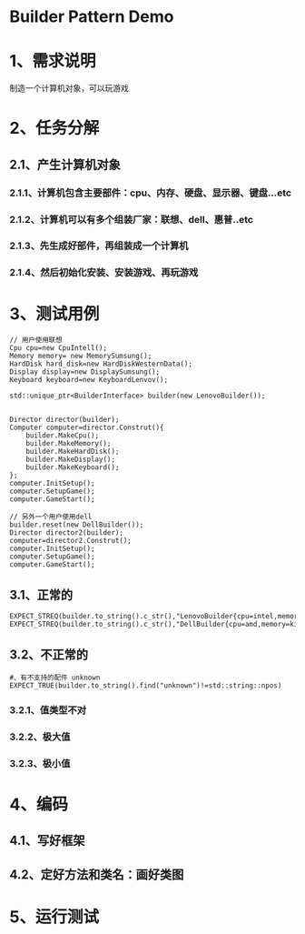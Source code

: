 # Builder Pattern Demo

# 1、需求说明

制造一个计算机对象，可以玩游戏

# 2、任务分解

## 2.1、产生计算机对象

### 2.1.1、计算机包含主要部件：cpu、内存、硬盘、显示器、键盘...etc

### 2.1.2、计算机可以有多个组装厂家：联想、dell、惠普..etc

### 2.1.3、先生成好部件，再组装成一个计算机

### 2.1.4、然后初始化安装、安装游戏、再玩游戏

# 3、测试用例

```
// 用户使用联想
Cpu cpu=new CpuIntell();
Memory memory= new MemorySumsung();
HardDisk hard_disk=new HardDiskWesternData();
Display display=new DisplaySumsung();
Keyboard keyboard=new KeyboardLenvov();

std::unique_ptr<BuilderInterface> builder(new LenovoBuilder());


Director director(builder);
Computer computer=director.Construt(){
    builder.MakeCpu();
    builder.MakeMemory();
    builder.MakeHardDisk();
    builder.MakeDisplay();
    builder.MakeKeyboard();
};
computer.InitSetup();
computer.SetupGame();
computer.GameStart();

// 另外一个用户使用dell
builder.reset(new DellBuilder());
Director director2(builder);
computer=director2.Construt();
computer.InitSetup();
computer.SetupGame();
computer.GameStart();
```

## 3.1、正常的

```
EXPECT_STREQ(builder.to_string().c_str(),"LenovoBuilder{cpu=intel,memory=sumsung,hard_disk=western_data,display=sumsung,keyboard=lenovo}")
EXPECT_STREQ(builder.to_string().c_str(),"DellBuilder{cpu=amd,memory=kingstone,hard_disk=seagate,display=philips,keyboard=logitech}")

```

## 3.2、不正常的

```
#、有不支持的配件 unknown
EXPECT_TRUE(builder.to_string().find("unknown")!=std::string::npos)
```

### 3.2.1、值类型不对

### 3.2.2、极大值

### 3.2.3、极小值

# 4、编码

## 4.1、写好框架

## 4.2、定好方法和类名：画好类图

# 5、运行测试
